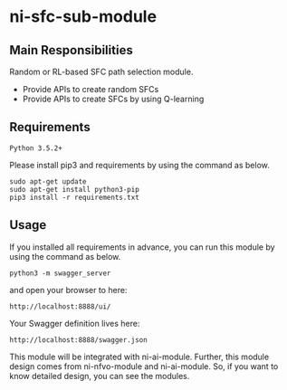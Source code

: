 # ni-sfc-sub-module

## Main Responsibilities
Random or RL-based SFC path selection module.
- Provide APIs to create random SFCs
- Provide APIs to create SFCs by using Q-learning

## Requirements
```
Python 3.5.2+
```

Please install pip3 and requirements by using the command as below. 
```
sudo apt-get update
sudo apt-get install python3-pip
pip3 install -r requirements.txt
```

## Usage
If you installed all requirements in advance, you can run this module by using the command as below.
```
python3 -m swagger_server
```
and open your browser to here:

```
http://localhost:8888/ui/
```

Your Swagger definition lives here:

```
http://localhost:8888/swagger.json
```

This module will be integrated with ni-ai-module. Further, this module design comes from ni-nfvo-module and ni-ai-module. So, if you want to know detailed design, you can see the modules. 
